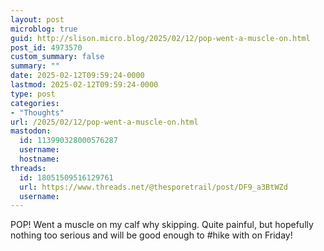 ```yaml
---
layout: post
microblog: true
guid: http://slison.micro.blog/2025/02/12/pop-went-a-muscle-on.html
post_id: 4973570
custom_summary: false
summary: ""
date: 2025-02-12T09:59:24-0000
lastmod: 2025-02-12T09:59:24-0000
type: post
categories:
- "Thoughts"
url: /2025/02/12/pop-went-a-muscle-on.html
mastodon:
  id: 113990328000576287
  username: 
  hostname: 
threads:
  id: 18051509516129761
  url: https://www.threads.net/@thesporetrail/post/DF9_a3BtWZd
  username: 
---
```

POP! Went a muscle on my calf why skipping. Quite painful, but hopefully nothing too serious and will be good enough to #hike with on Friday!
